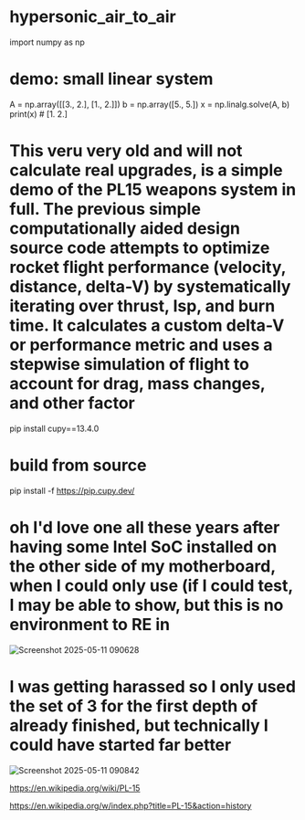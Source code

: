 # hypersonic_air_to_air


import numpy as np

# demo: small linear system
A = np.array([[3., 2.],
              [1., 2.]])
b = np.array([5., 5.])
x = np.linalg.solve(A, b)
print(x)  # [1. 2.]


# This veru very old and will not calculate real upgrades, is a simple demo of the PL15 weapons system in full. The previous simple computationally aided design source code attempts to optimize rocket flight performance (velocity, distance, delta-V) by systematically iterating over thrust, Isp, and burn time. It calculates a custom delta-V or performance metric and uses a stepwise simulation of flight to account for drag, mass changes, and other factor

pip install cupy==13.4.0

# build from source

pip install -f https://pip.cupy.dev/

# oh I'd love one all these years after having some Intel SoC installed on the other side of my motherboard, when I could only use (if I could test, I may be able to show, but this is no environment to RE in

![Screenshot 2025-05-11 090628](https://github.com/user-attachments/assets/650b70ff-8b55-42e2-9234-d4dd52db1b79)

# I was getting harassed so I only used the set of 3 for the first depth of already finished, but technically I could have started far better

![Screenshot 2025-05-11 090842](https://github.com/user-attachments/assets/a0313fe6-4b64-492e-9440-ff67fd040b56)

https://en.wikipedia.org/wiki/PL-15

https://en.wikipedia.org/w/index.php?title=PL-15&action=history
